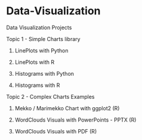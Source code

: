 # Data-Visualization 
Data Visualization Projects

Topic 1 - Simple Charts library

1) LinePlots with Python

2) LinePlots with R

3) Histograms with Python

4) Histograms with R 

Topic 2 - Complex Charts Examples 

1) Mekko / Marimekko Chart with ggplot2 (R)

2) WordClouds Visuals with PowerPoints - PPTX (R)

3) WordClouds Visuals with PDF (R)
